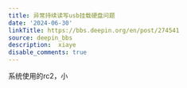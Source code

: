 ```yaml
---
title: 异常持续读写usb挂载硬盘问题
date: '2024-06-30'
linkTitle: https://bbs.deepin.org/en/post/274541
source: deepin_bbs
description:  xiaye 
disable_comments: true
---
```

系统使用的rc2，小
